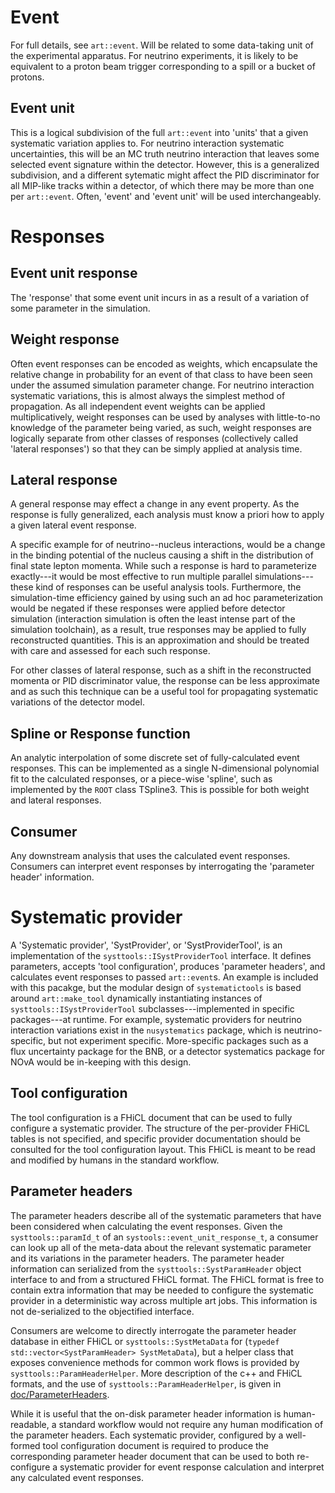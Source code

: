 # Event

  For full details, see `art::event`. Will be related to some data-taking unit
  of the experimental apparatus. For neutrino experiments, it is likely to be
  equivalent to a proton beam trigger corresponding to a spill or a bucket of
  protons.

## Event unit

  This is a logical subdivision of the full `art::event` into 'units' that a given systematic variation applies to. For neutrino interaction systematic
  uncertainties, this will be an MC truth neutrino interaction that leaves some
  selected event signature within the detector. However, this is a generalized subdivision, and a different sytematic might affect the PID discriminator for all MIP-like tracks within a detector, of which there may be more than one per `art::event`. Often, 'event' and 'event unit' will be used
  interchangeably.

# Responses

## Event unit response

  The 'response' that some event unit incurs in as a result of a variation of some parameter in the simulation.

## Weight response

  Often event responses can be encoded as weights, which encapsulate the relative change in probability for an event of that class to have been seen under the assumed simulation parameter change. For neutrino interaction
  systematic variations, this is almost always the simplest method of
  propagation. As all independent event weights can be applied multiplicatively,
  weight responses can be used by analyses with little-to-no knowledge of the
  parameter being varied, as such, weight responses are logically separate from
  other classes of responses (collectively called 'lateral responses') so that
  they can be simply applied at analysis time.

## Lateral response

  A general response may effect a change in any event property. As the response is fully generalized, each analysis must know a priori how to apply a given lateral event response.

  A specific example for of neutrino--nucleus interactions, would be a change in the binding potential of the nucleus causing a shift in the distribution of final state lepton momenta. While such a response is hard to parameterize exactly---it would be most effective to run multiple parallel simulations---these kind of responses can be useful analysis tools. Furthermore, the simulation-time efficiency gained by using such an ad hoc parameterization would be negated if these responses were applied before detector simulation (interaction simulation is often the least intense part of the simulation toolchain), as a result, true responses may be applied to fully reconstructed quantities. This is an approximation and should be treated with care and assessed for each such response.

  For other classes of lateral response, such as a shift in the reconstructed momenta or PID discriminator value, the response can be less approximate and as such this technique can be a useful tool for propagating systematic variations of the detector model.

## Spline or Response function

  An analytic interpolation of some discrete set of fully-calculated event responses. This can be implemented as a single N-dimensional polynomial fit to
  the calculated responses, or a piece-wise 'spline', such as implemented by the
  `ROOT` class TSpline3. This is possible for both weight and lateral responses.

## Consumer

  Any downstream analysis that uses the calculated event responses. Consumers can interpret event responses by interrogating the 'parameter header' information.

# Systematic provider

  A 'Systematic provider', 'SystProvider', or 'SystProviderTool', is an implementation of the `systtools::ISystProviderTool` interface. It defines parameters, accepts 'tool configuration', produces 'parameter headers', and calculates event responses to passed `art::event`s. An example is included with this pacakge, but the modular design of `systematictools` is based around `art::make_tool` dynamically instantiating instances of `systtools::ISystProviderTool` subclasses---implemented in specific packages---at runtime. For example, systematic providers for neutrino interaction variations exist in the `nusystematics` package, which is neutrino-specific, but not experiment specific. More-specific packages such as a flux uncertainty package for the BNB, or a detector systematics package for NOvA would be in-keeping with this design.

## Tool configuration

  The tool configuration is a FHiCL document that can be used to fully configure a systematic provider. The structure of the per-provider FHiCL tables is not specified, and specific provider documentation should be consulted for the tool configuration layout. This FHiCL is meant to be read and modified by humans in the standard workflow.

## Parameter headers

  The parameter headers describe all of the systematic parameters that have been considered when calculating the event responses. Given the `systtools::paramId_t` of an `systools::event_unit_response_t`, a consumer can look up all of the meta-data about the relevant systematic parameter and its variations in the parameter headers. The parameter header information can serialized from the `systtools::SystParamHeader` object interface to and from a structured FHiCL format. The FHiCL format is free to contain extra information that may be needed to configure the systematic provider in a deterministic way across multiple art jobs. This information is not de-serialized to the objectified interface.

  Consumers are welcome to directly interrogate the parameter header database in either FHiCL or `systtools::SystMetaData` for (`typedef std::vector<SystParamHeader> SystMetaData`), but a helper class that exposes convenience methods for common work flows is provided by `systtools::ParamHeaderHelper`. More description of the c++ and FHiCL formats, and the use of `systtools::ParamHeaderHelper`, is given in [doc/ParameterHeaders](ParameterHeaders.md).

  While it is useful that the on-disk parameter header information is human-readable, a standard workflow would not require any human modification of the parameter headers. Each systematic provider, configured by a well-formed tool configuration document is required to produce the corresponding parameter header document that can be used to both re-configure a systematic provider for event response calculation and interpret any calculated event responses.
